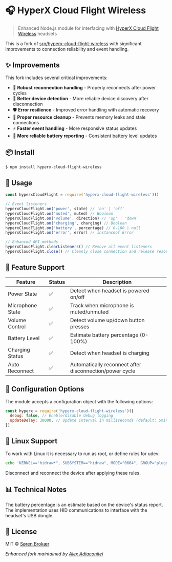 # 🎧 HyperX Cloud Flight Wireless

> Enhanced Node.js module for interfacing with [HyperX Cloud Flight Wireless](https://www.hyperxgaming.com/unitedstates/us/headsets/cloud-flight-wireless-gaming-headset) headsets

This is a fork of [srn/hyperx-cloud-flight-wireless](https://github.com/srn/hyperx-cloud-flight-wireless) with significant improvements to connection reliability and event handling.

## ✨ Improvements

This fork includes several critical improvements:

- 🔄 **Robust reconnection handling** - Properly reconnects after power cycles
- 🔌 **Better device detection** - More reliable device discovery after disconnection
- 🛡️ **Error resilience** - Improved error handling with automatic recovery
- 🧹 **Proper resource cleanup** - Prevents memory leaks and stale connections
- ⚡ **Faster event handling** - More responsive status updates
- 🔋 **More reliable battery reporting** - Consistent battery level updates

## 📦 Install

```sh
$ npm install hyperx-cloud-flight-wireless
```

## 🚀 Usage

```js
const hyperxCloudFlight = require('hyperx-cloud-flight-wireless')()

// Event listeners
hyperxCloudFlight.on('power', state) // 'on' | 'off'
hyperxCloudFlight.on('muted', muted) // Boolean
hyperxCloudFlight.on('volume', direction) // 'up' | 'down'
hyperxCloudFlight.on('charging', charging) // Boolean
hyperxCloudFlight.on('battery', percentage) // 0-100 | null
hyperxCloudFlight.on('error', error) // instanceof Error

// Enhanced API methods
hyperxCloudFlight.clearListeners() // Remove all event listeners
hyperxCloudFlight.close() // Cleanly close connection and release resources
```

## 📝 Feature Support

| Feature          | Status | Description                                             |
| ---------------- | ------ | ------------------------------------------------------- |
| Power State      | ✅     | Detect when headset is powered on/off                   |
| Microphone State | ✅     | Track when microphone is muted/unmuted                  |
| Volume Control   | ✅     | Detect volume up/down button presses                    |
| Battery Level    | ✅     | Estimate battery percentage (0-100%)                    |
| Charging Status  | ✅     | Detect when headset is charging                         |
| Auto Reconnect   | ✅     | Automatically reconnect after disconnection/power cycle |

## 🔧 Configuration Options

The module accepts a configuration object with the following options:

```js
const hyperx = require('hyperx-cloud-flight-wireless')({
  debug: false, // Enable/disable debug logging
  updateDelay: 30000, // Update interval in milliseconds (default: 5min)
})
```

## 🐧 Linux Support

To work with Linux it is necessary to run as root, or define rules for udev:

```sh
echo 'KERNEL=="hidraw*", SUBSYSTEM=="hidraw", MODE="0664", GROUP="plugdev"' | sudo tee -a /etc/udev/rules.d/99-hidraw-permissions.rules && sudo udevadm control --reload-rules
```

Disconnect and reconnect the device after applying these rules.

## 📊 Technical Notes

The battery percentage is an estimate based on the device's status report. The implementation uses HID communications to interface with the headset's USB dongle.

## 📄 License

MIT © [Søren Brokær](https://srn.io)

_Enhanced fork maintained by [Alex Adiaconitei](https://github.com/AlexAdiaconitei)_
